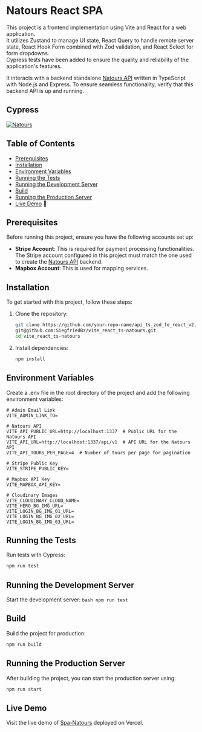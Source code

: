# Natours React SPA

This project is a frontend implementation using Vite and React for a web application.  
It utilizes Zustand to manage UI state, React Query to handle remote server state, React Hook Form combined with Zod validation, and React Select for form dropdowns.  
Cypress tests have been added to ensure the quality and reliability of the application's features.  

It interacts with a backend standalone [Natours API](https://github.com/SiegfriedBz/express_api_ts-natours) written in TypeScript with Node.js and Express.
To ensure seamless functionality, verify that this backend API is up and running.

## Cypress
[![Natours](https://img.shields.io/endpoint?url=https://cloud.cypress.io/badge/simple/a6epfn&style=flat&logo=cypress)](https://cloud.cypress.io/projects/a6epfn/runs)


## Table of Contents
- [Prerequisites](#prerequisites)
- [Installation](#installation)
- [Environment Variables](#environment-variables)
- [Running the Tests](#running-the-tests)
- [Running the Development Server](#running-the-development-server)
- [Build](#build)
- [Running the Production Server](#running-the-production-server)
- [Live Demo](#live-demo)  🚀


## Prerequisites
Before running this project, ensure you have the following accounts set up:

- **Stripe Account**: This is required for payment processing functionalities.  
  The Stripe account configured in this project must match the one used to create the [Natours API](https://github.com/SiegfriedBz/express_api_ts-natours) backend. 
- **Mapbox Account**: This is used for mapping services.

## Installation

To get started with this project, follow these steps:

1. Clone the repository:

   ```bash
   git clone https://github.com/your-repo-name/api_ts_zod_fe_react_v2.git
   git@github.com:SiegfriedBz/vite_react_ts-natours.git
   cd vite_react_ts-natours
   ```
   
2. Install dependencies:
   ```bash
   npm install
   ```

## Environment Variables

Create a .env file in the root directory of the project and add the following environment variables:

    # Admin Email Link
    VITE_ADMIN_LINK_TO=
    
    # Natours API
    VITE_API_PUBLIC_URL=http://localhost:1337  # Public URL for the Natours API
    VITE_API_URL=http://localhost:1337/api/v1  # API URL for the Natours API
    VITE_API_TOURS_PER_PAGE=4  # Number of tours per page for pagination
    
    # Stripe Public Key
    VITE_STRIPE_PUBLIC_KEY=
    
    # Mapbox API Key
    VITE_MAPBOX_API_KEY=
    
    # Cloudinary Images
    VITE_CLOUDINARY_CLOUD_NAME=
    VITE_HERO_BG_IMG_URL=
    VITE_LOGIN_BG_IMG_01_URL=
    VITE_LOGIN_BG_IMG_02_URL=
    VITE_LOGIN_BG_IMG_03_URL=


## Running the Tests

  Run tests with Cypress:
  ```bash
  npm run test
  ```

## Running the Development Server

  Start the development server:
    ```bash
    npm run test
    ```

## Build

  Build the project for production:
  ```bash
  npm run build
  ```

## Running the Production Server
  
  After building the project, you can start the production server using:
  ```bash
  npm run start
  ```

## Live Demo
Visit the live demo of [Spa-Natours](https://spa-natours.vercel.app/) deployed on Vercel.



